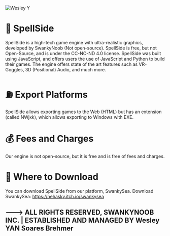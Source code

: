 ![Wesley Y](https://img.shields.io/badge/Created%20by%20One%20Man-Started%20when%20I%20was%2014%20years%20old-blue)
# 👾 SpellSide
SpellSide is a high-tech game engine with ultra-realistic graphics, developed by SwankyNoob (Not open-source). SpellSide is free, but not Open-Source, and is under the CC-NC-ND 4.0 license. SpellSide was built using JavaScript, and offers users the use of JavaScript and Python to build their games. The engine offers state of the art features such as VR-Goggles, 3D (Positional) Audio, and much more.

# ⛽ Export Platforms
SpellSide allows exporting games to the Web (HTML) but has an extension (called NWjxk), which allows exporting to Windows with EXE.

# 💰 Fees and Charges
Our engine is not open-source, but it is free and is free of fees and charges.

# 🧁 Where to Download
You can download SpellSide from our platform, SwankySea. Download SwankySea:
https://nehasky.itch.io/swankysea

---> ALL RIGHTS RESERVED, SWANKYNOOB INC. | ESTABLISHED AND MANAGED BY Wesley YAN Soares Brehmer
---------------------------------


